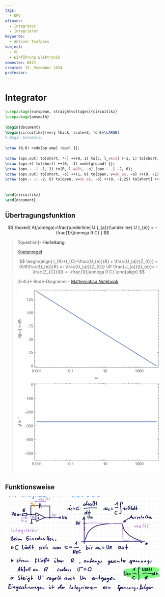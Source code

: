 ```yaml
---
tags:
  - OPV
aliases:
  - Integrator
  - Integrierer
keywords:
  - Aktiver Tiefpass
subject:
  - VL
  - Einführung Elektronik
semester: WS24
created: 13. Dezember 2024
professor:
---
```

 

# Integrator

```tikz
\usepackage[european, straightvoltages]{circuitikz}
\usepackage{amsmath}

\begin{document}
\begin{circuitikz}[very thick, scale=2, font=\LARGE]
% Begin Schematic

\draw (0,0) node[op amp] (opv) {};

\draw (opv.out) to[short, *-] ++(0, 1) to[C, l_=$C$] (-1, 1) to[short, -*] (opv.- -| -1, 1) to[short] (opv.-);
\draw (opv.+) to[short] ++(0, -1) node[ground] {};
\draw (opv.- -| -1, 1) to[R, l_=$R$, -o] (opv.- -| -2, 0);
\draw (opv.out) to[short, -o] ++(1, 0) to[open, v=$U_a$, -o] ++(0, -1) to[short] ++(0, -0.25) node[ground] {};
\draw (opv.- -| -2, 0) to[open, v=$U_e$, -o] ++(0, -1.25) to[short] ++(0, -0.25) node[ground] {};


\end{circuitikz}
\end{document}
```

## Übertragungsfunktion

$$
\boxed{ A(j\omega)=\frac{\underline{ U }_{a}}{\underline{ U }_{e}} = -\frac{1}{j\omega R C} }
$$

> [!question]- **Herleitung**
>
> [Knotenregel](../Elektrotechnik/Kirchhoffsche%20Regeln.md)
> 
> $$
> \begin{align}
> I_{R}+I_{C}=\frac{U_{e}}{R} + \frac{U_{a}}{Z_{C}} = 0\iff\frac{U_{e}}{R} =- \frac{U_{a}}{Z_{C}} \iff \frac{U_{a}}{U_{e}}= -\frac{Z_{C}}{R} = -\frac{1}{j\omega R C}
> \end{align}
> $$

> [!info]+ Bode-Diagramm - [Mathematica Notebook](Simulationen/OPV_Integrator.nb)
> 
> ![500](assets/OPV_Integrator_Bodeplot.png)                             

## Funktionsweise

![](assets/Pasted%20image%2020241213012458.png)

